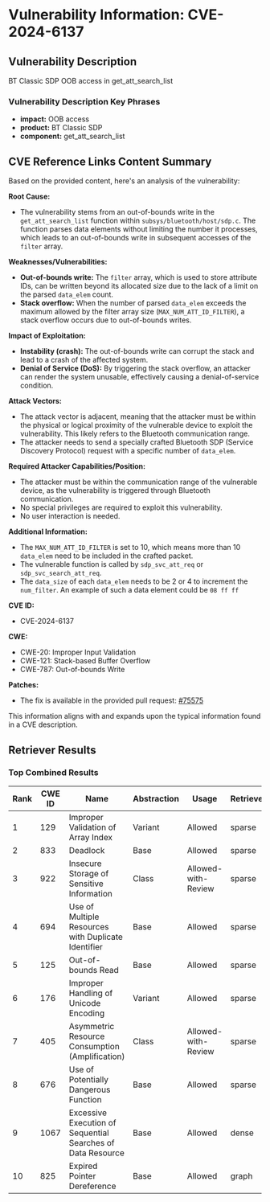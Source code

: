 # Vulnerability Information: CVE-2024-6137

## Vulnerability Description
BT Classic SDP OOB access in get_att_search_list

### Vulnerability Description Key Phrases
- **impact:** OOB access
- **product:** BT Classic SDP
- **component:** get_att_search_list

## CVE Reference Links Content Summary
Based on the provided content, here's an analysis of the vulnerability:

**Root Cause:**
- The vulnerability stems from an out-of-bounds write in the `get_att_search_list` function within `subsys/bluetooth/host/sdp.c`. The function parses data elements without limiting the number it processes, which leads to an out-of-bounds write in subsequent accesses of the `filter` array.

**Weaknesses/Vulnerabilities:**
- **Out-of-bounds write:** The `filter` array, which is used to store attribute IDs, can be written beyond its allocated size due to the lack of a limit on the parsed `data_elem` count.
- **Stack overflow:** When the number of parsed `data_elem` exceeds the maximum allowed by the filter array size (`MAX_NUM_ATT_ID_FILTER`), a stack overflow occurs due to out-of-bounds writes.

**Impact of Exploitation:**
- **Instability (crash):** The out-of-bounds write can corrupt the stack and lead to a crash of the affected system.
- **Denial of Service (DoS):** By triggering the stack overflow, an attacker can render the system unusable, effectively causing a denial-of-service condition.

**Attack Vectors:**
- The attack vector is adjacent, meaning that the attacker must be within the physical or logical proximity of the vulnerable device to exploit the vulnerability. This likely refers to the Bluetooth communication range.
- The attacker needs to send a specially crafted Bluetooth SDP (Service Discovery Protocol) request with a specific number of `data_elem`.

**Required Attacker Capabilities/Position:**
- The attacker must be within the communication range of the vulnerable device, as the vulnerability is triggered through Bluetooth communication.
- No special privileges are required to exploit this vulnerability.
- No user interaction is needed.

**Additional Information:**
- The `MAX_NUM_ATT_ID_FILTER` is set to 10, which means more than 10 `data_elem` need to be included in the crafted packet.
- The vulnerable function is called by `sdp_svc_att_req` or `sdp_svc_search_att_req`.
- The `data_size` of each `data_elem` needs to be 2 or 4 to increment the `num_filter`. An example of such a data element could be `08 ff ff`

**CVE ID:**
- CVE-2024-6137

**CWE:**
- CWE-20: Improper Input Validation
- CWE-121: Stack-based Buffer Overflow
- CWE-787: Out-of-bounds Write

**Patches:**
- The fix is available in the provided pull request: [#75575](https://github.com/zephyrproject-rtos/zephyr/pull/75575)

This information aligns with and expands upon the typical information found in a CVE description.

## Retriever Results

### Top Combined Results

| Rank | CWE ID | Name | Abstraction | Usage  | Retrievers | Individual Scores |
|------|--------|------|-------------|-------|------------|-------------------|
| 1 | 129 | Improper Validation of Array Index | Variant | Allowed | sparse | 0.015 |
| 2 | 833 | Deadlock | Base | Allowed | sparse | 0.013 |
| 3 | 922 | Insecure Storage of Sensitive Information | Class | Allowed-with-Review | sparse | 0.013 |
| 4 | 694 | Use of Multiple Resources with Duplicate Identifier | Base | Allowed | sparse | 0.013 |
| 5 | 125 | Out-of-bounds Read | Base | Allowed | sparse | 0.012 |
| 6 | 176 | Improper Handling of Unicode Encoding | Variant | Allowed | sparse | 0.012 |
| 7 | 405 | Asymmetric Resource Consumption (Amplification) | Class | Allowed-with-Review | sparse | 0.012 |
| 8 | 676 | Use of Potentially Dangerous Function | Base | Allowed | sparse | 0.011 |
| 9 | 1067 | Excessive Execution of Sequential Searches of Data Resource | Base | Allowed | dense | 0.328 |
| 10 | 825 | Expired Pointer Dereference | Base | Allowed | graph | 0.002 |

